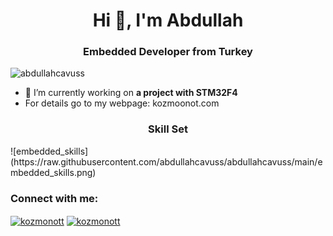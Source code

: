 
<h1 align="center">Hi 👋, I'm Abdullah</h1>
<h3 align="center">Embedded Developer from Turkey</h3>

<p align="left"> <img src="https://komarev.com/ghpvc/?username=abdullahcavuss" alt="abdullahcavuss" /> </p>

- 🔭 I’m currently working on **a project with STM32F4**
- For details go to my webpage: kozmoonot.com

<p align="left">

<h3 align="center">Skill Set</h3>
![embedded_skills](https://raw.githubusercontent.com/abdullahcavuss/abdullahcavuss/main/embedded_skills.png)
<h3 align="left">Connect with me:</h3>
<a href="mailto:abdullahcavus58@gmail.com" target="blank"><img align="center" src="https://cdn.jsdelivr.net/npm/simple-icons@3.0.1/icons/gmail.svg" alt="kozmonott" height="30" width="40" /></a>
<a href="https://stackoverflow.com/users/12307278/abdullahcavuss" target="blank"><img align="center" src="https://cdn.jsdelivr.net/npm/simple-icons@3.0.1/icons/stackoverflow.svg" alt="kozmonott" height="30" width="40" /></a>
